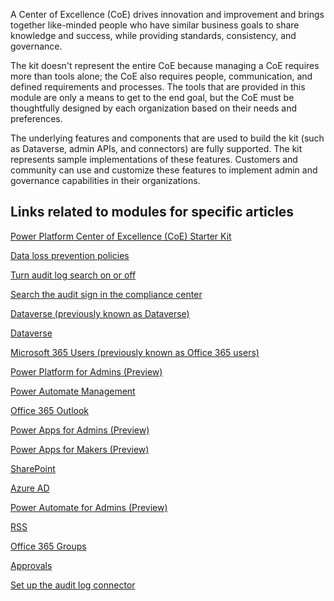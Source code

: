 A Center of Excellence (CoE) drives innovation and improvement and brings together like-minded people who have similar business goals to share knowledge and success, while providing standards, consistency, and governance.

The kit doesn't represent the entire CoE because managing a CoE requires more than tools alone; the CoE also requires people, communication, and defined requirements and processes. The tools that are provided in this module are only a means to get to the end goal, but the CoE must be thoughtfully designed by each organization based on their needs and preferences.

The underlying features and components that are used to build the kit (such as Dataverse, admin APIs, and connectors) are fully supported. The kit represents sample implementations of these features. Customers and community can use and customize these features to implement admin and governance capabilities in their organizations.

## Links related to modules for specific articles

[Power Platform Center of Excellence (CoE) Starter Kit](https://docs.microsoft.com/power-platform/guidance/coe/starter-kit/?azure-portal=true)

[Data loss prevention policies](https://docs.microsoft.com/power-platform/admin/wp-data-loss-prevention/?azure-portal=true)

[Turn audit log search on or off](https://docs.microsoft.com/microsoft-365/compliance/turn-audit-log-search-on-or-off?view=o365-worldwide/?azure-portal=true)

[Search the audit sign in the compliance center](https://docs.microsoft.com/microsoft-365/compliance/search-the-audit-log-in-security-and-compliance?view=o365-worldwide#before-you-begin/?azure-portal=true)

[Dataverse (previously known as Dataverse)](https://docs.microsoft.com/connectors/commondataservice/?azure-portal=true)

[Dataverse](https://docs.microsoft.com/connectors/commondataserviceforapps/?azure-portal=true)

[Microsoft 365 Users (previously known as Office 365 users)](https://docs.microsoft.com/connectors/office365users/?azure-portal=true)

[Power Platform for Admins (Preview)](https://docs.microsoft.com/connectors/powerplatformforadmins/?azure-portal=true)

[Power Automate Management](https://docs.microsoft.com/connectors/flowmanagement/?azure-portal=true)

[Office 365 Outlook](https://docs.microsoft.com/connectors/office365/?azure-portal=true)

[Power Apps for Admins (Preview)](https://docs.microsoft.com/connectors/powerappsforadmins/?azure-portal=true)

[Power Apps for Makers (Preview)](https://docs.microsoft.com/connectors/powerappsforappmakers/?azure-portal=true)

[SharePoint](https://docs.microsoft.com/connectors/sharepointonline/?azure-portal=true)

[Azure AD](https://docs.microsoft.com/connectors/azuread/?azure-portal=true)

[Power Automate for Admins (Preview)](https://docs.microsoft.com/connectors/microsoftflowforadmins/?azure-portal=true)

[RSS](https://docs.microsoft.com/connectors/rss/?azure-portal=true)

[Office 365 Groups](https://docs.microsoft.com/connectors/office365groups/?azure-portal=true)

[Approvals](https://docs.microsoft.com/connectors/approvals/?azure-portal=true)

[Set up the audit log connector](https://docs.microsoft.com/power-platform/guidance/coe/setup-auditlog/?azure-portal=true)
